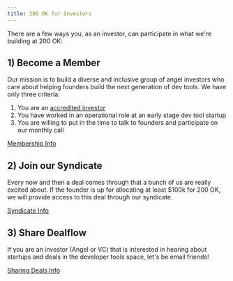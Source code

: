 ```yaml
---
title: 200 OK for Investors
---
```


There are a few ways you, as an investor, can participate in what we're building at 200 OK:

## 1) Become a Member

Our mission is to build a diverse and inclusive group of angel investors who care about helping founders build the next generation of dev tools. We have only three criteria:

1. You are an [accredited investor](https://www.nerdwallet.com/blog/investing/what-is-an-accredited-investor/)
2. You have worked in an operational role at an early stage dev tool startup
3. You are willing to put in the time to talk to founders and participate on our monthly call

<div class="cta"><a href="/members">Membership Info</a></div>

## 2) Join our Syndicate

Every now and then a deal comes through that a bunch of us are really excited about. If the founder is up for allocating at least $100k for 200 OK, we will provide access to this deal through our syndicate.

<div class="cta"><a href="/network/syndicate">Syndicate Info</a></div>

## 3) Share Dealflow

If you are an investor (Angel or VC) that is interested in hearing about startups and deals in the developer tools space, let's be email friends!

<div class="cta"><a href="/network/sharing-deals">Sharing Deals Info</a></div>
